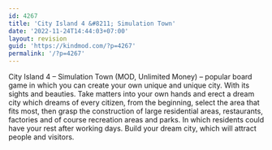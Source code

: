 ```yaml
---
id: 4267
title: 'City Island 4 &#8211; Simulation Town'
date: '2022-11-24T14:44:03+07:00'
layout: revision
guid: 'https://kindmod.com/?p=4267'
permalink: '/?p=4267'
---
```


City Island 4 – Simulation Town (MOD, Unlimited Money) – popular board game in which you can create your own unique and unique city. With its sights and beauties. Take matters into your own hands and erect a dream city which dreams of every citizen, from the beginning, select the area that fits most, then grasp the construction of large residential areas, restaurants, factories and of course recreation areas and parks. In which residents could have your rest after working days. Build your dream city, which will attract people and visitors.